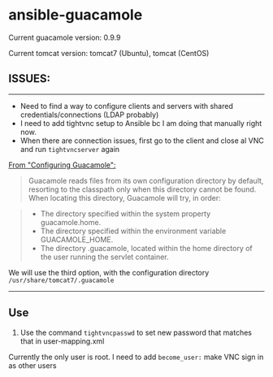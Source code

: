 # ansible-guacamole

Current guacamole version: 0.9.9

Current tomcat version: tomcat7 (Ubuntu), tomcat (CentOS)

## ISSUES:

----------------------------------------------------------------------------------

- Need to find a way to configure clients and servers with shared credentials/connections (LDAP probably)
- I need to add tightvnc setup to Ansible bc I am doing that manually right now.
- When there are connection issues, first go to the client and close al VNC and run `tightvncserver` again

[From "Configuring Guacamole":](http://guacamole.incubator.apache.org/doc/gug/configuring-guacamole.html)
> Guacamole reads files from its own configuration directory by default, resorting to the classpath only when this directory cannot be found. When locating this directory, Guacamole will try, in order:

>	- The directory specified within the system property guacamole.home.
>	- The directory specified within the environment variable GUACAMOLE_HOME.
>	- The directory .guacamole, located within the home directory of the user running the servlet container.

We will use the third option, with the configuration directory `/usr/share/tomcat7/.guacamole`

----------------------------------------------------------------------------------

## Use

1. Use the command `tightvncpasswd` to set new password that matches that in user-mapping.xml

Currently the only user is root. I need to add `become_user:` make VNC sign in as other users
